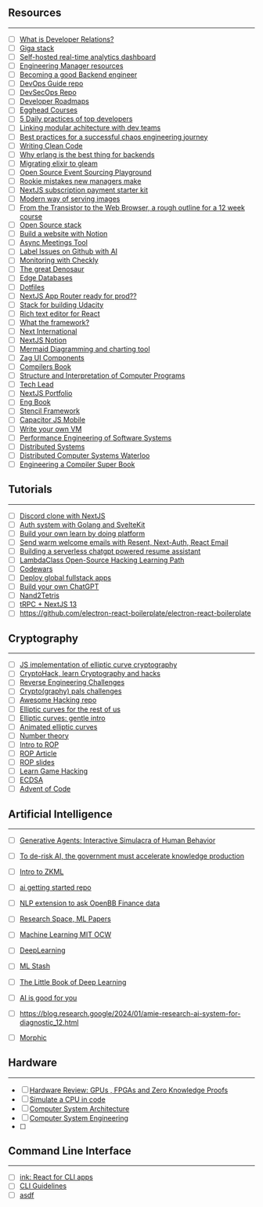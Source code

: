 ## Resources
---

- [ ] [What is Developer Relations?](https://www.whatisdevrel.com/)
- [ ] [Giga stack](https://giga-stack.vercel.app/)
- [ ] [Self-hosted real-time analytics dashboard](https://github.com/UdaraJay/_stats/)
- [ ] [Engineering Manager resources](https://github.com/ryanburgess/engineer-manager)
- [ ] [Becoming a good Backend engineer](https://twitter.com/hnasr/status/1666604477452013569?s=20)
- [ ] [DevOps Guide repo](https://github.com/Tikam02/DevOps-Guide)
- [ ] [DevSecOps Repo](https://github.com/devsecops/awesome-devsecops)
- [ ] [Developer Roadmaps](https://roadmap.sh/)
- [ ] [Egghead Courses](https://egghead.io/)
- [ ] [5 Daily practices of top developers](https://t.co/d2hMQZYaSa)
- [ ] [Linking modular achitecture with dev teams](https://t.co/Hf2tMqDcQW)
- [ ] [Best practices for a successful chaos engineering journey](https://t.co/JNdXar3j4G)
- [ ] [Writing Clean Code](https://t.co/qhkRpHS8JX)
- [ ] [Why erlang is the best thing for backends](https://twitter.com/fede_intern/status/1670431182465511424?s=20)
- [ ] [Migrating elixir to gleam](https://twitter.com/fede_intern/status/1670494368610877445?s=20)
- [ ] [Open Source Event Sourcing Playground](https://twitter.com/mxkaske/status/1670484016800120832?s=20)
- [ ] [Rookie mistakes new managers make](https://t.co/DFnzXYaM4B)
- [ ] [NextJS subscription payment starter kit](https://t.co/HUXFbI1CIX)
- [ ] [Modern way of serving images](https://t.co/abFIRIb0PW)
- [ ] [From the Transistor to the Web Browser, a rough outline for a 12 week course](https://t.co/zOPd9ri5xn)
- [ ] [Open Source stack](https://twitter.com/kaarthikcodes/status/1672207680306548736?s=20)
- [ ] [Build a website with Notion](https://super.so/)
- [ ] [Async Meetings Tool](https://minutes.so/)
- [ ] [Label Issues on Github with AI](https://maige.app/)
- [ ] [Monitoring with Checkly](https://www.checklyhq.com/)
- [ ] [The great Denosaur](https://deno.land/)
- [ ] [Edge Databases](https://turso.tech/)
- [ ] [Dotfiles](https://dotfiles.substack.com/p/12-yaroslav-lapin?sd=pf)
- [ ] [NextJS App Router ready for prod??](https://t.co/c8UrFIQoRx)
- [ ] [Stack for building Udacity](https://twitter.com/KolbySisk/status/1678075411496828929?s=20)
- [ ] [Rich text editor for React](https://github.com/udecode/plate)
- [ ] [What the framework?](https://whattheframework.dev/)
- [ ] [Next International](https://t.co/vsA2AqVnc5)
- [ ] [NextJS Notion](https://transitivebullsh.it/nextjs-notion-starter-kit)
- [ ] [Mermaid Diagramming and charting tool](https://mermaid.js.org/)
- [ ] [Zag UI Components](https://zagjs.com/)
- [ ] [Compilers Book](https://www.amazon.com/Compilers-Principles-Techniques-Tools-2nd/dp/0321486811)
- [ ] [Structure and Interpretation of Computer Programs](https://sarabander.github.io/sicp/html/)
- [ ] [Tech Lead](https://betterprogramming.pub/stay-technical-while-leading-your-team-3873a58bf163)
- [ ] [NextJS Portfolio](https://vercel.com/templates/next.js/nextjs-portfolio)
- [ ] [Eng Book](https://www.engguidebook.com/)
- [ ] [Stencil Framework](https://stenciljs.com/)
- [ ] [Capacitor JS Mobile](https://capacitorjs.com/)
- [ ] [Write your own VM](https://www.jmeiners.com/lc3-vm/)
- [ ] [Performance Engineering of Software Systems](https://www.youtube.com/playlist?list=PLUl4u3cNGP63VIBQVWguXxZZi0566y7Wf)
- [ ] [Distributed Systems](https://www.youtube.com/playlist?list=PLeKd45zvjcDFUEv_ohr_HdUFe97RItdiB)
- [ ] [Distributed Computer Systems Waterloo](https://www.youtube.com/playlist?list=PLawkBQ15NDEkDJ5IyLIJUTZ1rRM9YQq6N)
- [ ] [Engineering a Compiler Super Book](https://shop.elsevier.com/books/engineering-a-compiler/cooper/978-0-12-815412-0) 

## Tutorials
---
- [ ] [Discord clone with NextJS](https://twitter.com/samselikoff/status/1668624271961374720?s=20)
- [ ] [Auth system with Golang and SvelteKit](https://t.co/LOCcUMECU9)
- [ ] [Build your own learn by doing platform](https://t.co/sUcOUQlGTf)
- [ ] [Send warm welcome emails with Resent, Next-Auth, React Email](https://t.co/Djt1b6RXyj)
- [ ] [Building a serverless chatgpt powered resume assistant](https://t.co/si5YD3TEHi)
- [ ] [LambdaClass Open-Source Hacking Learning Path](https://t.co/KvWfBxoWKe)
- [ ] [Codewars](https://www.codewars.com/)
- [ ] [Deploy global fullstack apps](https://www.epicweb.dev/tutorials/deploy-web-applications)
- [ ] [Build your own ChatGPT](https://twitter.com/kiwicopple/status/1677256180861743104?s=20)
- [ ] [Nand2Tetris](https://www.nand2tetris.org/course)
- [ ] [tRPC + NextJS 13](https://www.youtube.com/watch?v=qCLV0Iaq9zU)
- [ ] https://github.com/electron-react-boilerplate/electron-react-boilerplate

## Cryptography
---
- [ ] [JS implementation of elliptic curve cryptography](https://github.com/paulmillr/noble-curves)
- [ ] [CryptoHack, learn Cryptography and hacks](https://cryptohack.org/courses/)
- [ ] [Reverse Engineering Challenges](https://challenges.re/)
- [ ] [Crypto(graphy) pals challenges](https://cryptopals.com/)
- [ ] [Awesome Hacking repo](https://github.com/Hack-with-Github/Awesome-Hacking)
- [ ] [Elliptic curves for the rest of us](https://hackmd.io/@benjaminion/bls12-381)
- [ ] [Elliptic curves: gentle intro](https://andrea.corbellini.name/2015/05/17/elliptic-curve-cryptography-a-gentle-introduction/)
- [ ] [Animated elliptic curves](https://curves.xargs.org/)
- [ ] [Number theory](https://explained-from-first-principles.com/number-theory/)
- [ ] [Intro to ROP](https://codearcana.com/posts/2013/05/28/introduction-to-return-oriented-programming-rop.html)
- [ ] [ROP Article](https://www.ired.team/offensive-security/code-injection-process-injection/binary-exploitation/rop-chaining-return-oriented-programming)
- [ ] [ROP slides](https://shell-storm.org/talks/ROP_course_lecture_jonathan_salwan_2014.pdf)
- [ ] [Learn Game Hacking](https://guidedhacking.com/)
- [ ] [ECDSA](https://blog.cloudflare.com/ecdsa-the-digital-signature-algorithm-of-a-better-internet/)
- [ ] [Advent of Code](https://adventofcode.com/2022/about)

## Artificial Intelligence
---
- [ ] [Generative Agents: Interactive Simulacra of Human Behavior](https://arxiv.org/pdf/2304.03442.pdf)
- [ ] [To de-risk AI, the government must accelerate knowledge production](https://gfodor.medium.com/to-de-risk-ai-the-government-must-accelerate-knowledge-production-49c4f3c26aa0)
- [ ] [Intro to ZKML](https://t.co/FKVtmhYbVz)
- [ ] [ai getting started repo](https://t.co/7glgmTfXb7)
- [ ] [NLP extension to ask OpenBB Finance data](https://twitter.com/jerryjliu0/status/1672637698136489989)
- [ ] [Research Space, ML Papers](https://www.rsrch.space/)
- [ ] [Machine Learning MIT OCW](https://ocw.mit.edu/courses/6-867-machine-learning-fall-2006/pages/lecture-notes/)
- [ ] [DeepLearning](https://www.deeplearning.ai/)
- [ ] [ML Stash](https://arc.net/e/D242E263-31FD-4CF9-A2D5-B67519C049AF)
- [ ] [The Little Book of Deep Learning](https://fleuret.org/public/lbdl.pdf)
- [ ] [AI is good for you](https://www.amazon.com/-/es/Eric-Jang-ebook/dp/B0C1WRN9VR/ref=tmm_kin_swatch_0?_encoding=UTF8&qid=&sr=)
- [ ] https://blog.research.google/2024/01/amie-research-ai-system-for-diagnostic_12.html
- [ ] [Morphic](https://www.morphic.sh/)


## Hardware
---
- [ ] [Hardware Review: GPUs , FPGAs and Zero Knowledge Proofs](https://hackmd.io/@0xMonia/SkQ6-oRz3)
- [ ] [Simulate a CPU in code](https://djharper.dev/post/2019/05/21/i-dont-know-how-cpus-work-so-i-simulated-one-in-code/)
- [ ] [Computer System Architecture](https://ocw.mit.edu/courses/6-823-computer-system-architecture-fall-2005/pages/lecture-notes/)
- [ ] [Computer System Engineering](https://ocw.mit.edu/courses/6-033-computer-system-engineering-spring-2018/pages/resource-index/)
- [ ] 

## Command Line Interface
---
- [ ] [ink: React for CLI apps](https://github.com/vadimdemedes/ink)
- [ ] [CLI Guidelines](https://clig.dev/)
- [ ] [asdf](https://asdf-vm.com/)